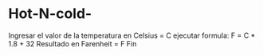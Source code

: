 # Hot-N-cold-
Ingresar el valor de la temperatura en Celsius = C
ejecutar formula: F = C * 1.8 + 32 
Resultado en Farenheit = F 
Fin
